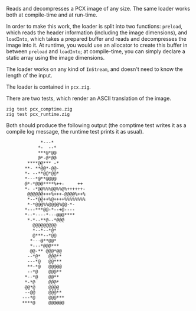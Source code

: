 Reads and decompresses a PCX image of any size. The same loader works both at compile-time and at run-time.

In order to make this work, the loader is split into two functions: `preload`, which reads the header information (including the image dimensions), and `loadInto`, which takes a prepared buffer and reads and decompresses the image into it. At runtime, you would use an allocator to create this buffer in between `preload` and `loadInto`; at compile-time, you can simply declare a static array using the image dimensions.

The loader works on any kind of `InStream`, and doesn't need to know the length of the input.

The loader is contained in `pcx.zig`.

There are two tests, which render an ASCII translation of the image.

```
zig test pcx_comptime.zig
zig test pcx_runtime.zig
```

Both should produce the following output (the comptime test writes it as a compile log message, the runtime test prints it as usual).

```
             *---*              
            *-  --*             
            ***@*@@             
            @*-@*@@             
        ****@@*** -*            
       **- **@@*-@@-            
       *- --**@@*@@*            
       *---*@**@@@@             
       @*-*@@@****%++-     ++   
       *- -*@@%%%@@%%@%++++++-  
        @@@@@@+++%+++-@@@@%++%  
        *--*@@++%@++++%%%%%%%%  
        *-*@@@%%@@@@%@@-*-      
       *---***@@-*--+@----      
       *--*----*---@@@****      
        *-*--**@--*@@@          
          @@@@@@@@@             
          *--*--*@*             
          @***--*@@             
         *---@**@@*             
         *---*@@@***            
         @@-** @@@*@@           
        --*@*   @@@**           
        ---*@   @@***           
        **-*@   @@@@@           
        --*@    @@@**           
       *--*@    @@**            
       *-*@     @@@*            
       @@*@     @@@@            
       --@@     @@@**           
      ---*@     @@@***          
      ****@     @@@@@@          
```
